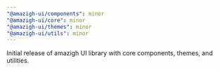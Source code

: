 ```yaml
---
"@amazigh-ui/components": minor
"@amazigh-ui/core": minor
"@amazigh-ui/themes": minor
"@amazigh-ui/utils": minor
---
```


Initial release of amazigh UI library with core components, themes, and utilities.
